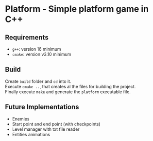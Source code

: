 # Platform - Simple platform game in C++

## Requirements
- `g++`: version 16 minimum
- `cmake`: version v3.10 minimum

## Build
Create `build` folder and `cd` into it.<br/>
Execute `cmake ..`, that creates al the files for building the project.<br/>
Finally execute `make` and generate the `platform` executable file.

## Future Implementations
- Enemies
- Start point and end point (with checkpoints)
- Level manager with txt file reader
- Entities animations 
